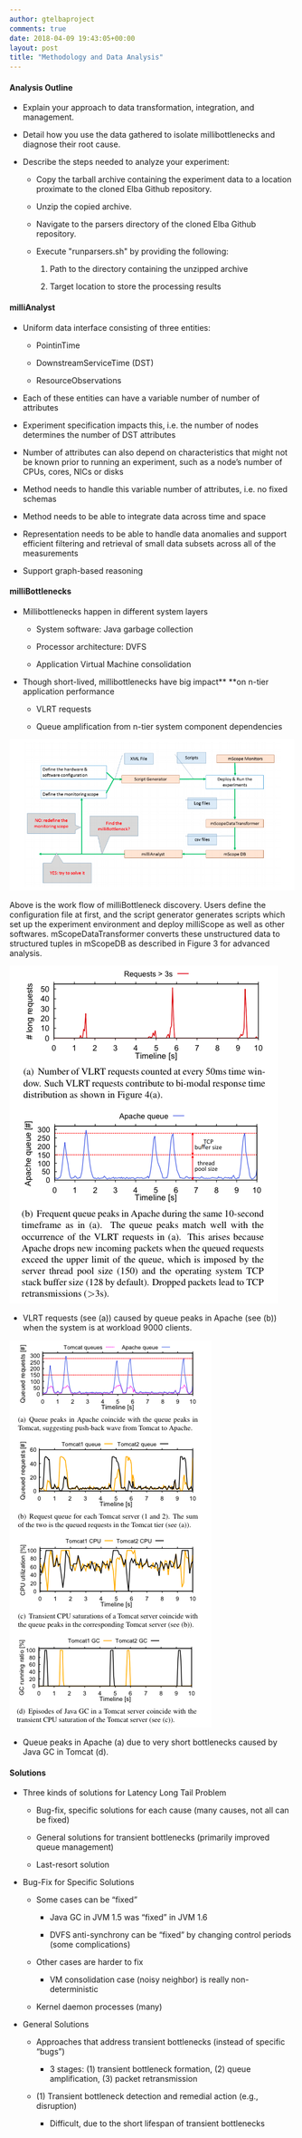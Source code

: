 ```yaml
---
author: gtelbaproject
comments: true
date: 2018-04-09 19:43:05+00:00
layout: post
title: "Methodology and Data Analysis"
---
```


#### Analysis Outline





	
  * Explain your approach to data transformation, integration, and management.

	
  * Detail how you use the data gathered to isolate millibottlenecks and diagnose their root cause.

	
  * Describe the steps needed to analyze your experiment:

	
    * Copy the tarball archive containing the experiment data to a location proximate to the cloned Elba Github repository.

	
    * Unzip the copied archive.

	
    * Navigate to the parsers directory of the cloned Elba Github repository.

	
    * Execute "runparsers.sh" by providing the following:

	
      1. Path to the directory containing the unzipped archive

	
      2. Target location to store the processing results










#### milliAnalyst





	
  * Uniform data interface consisting of three entities:​

	
    * PointinTime ​

	
    * DownstreamServiceTime (DST)​

	
    * ResourceObservations​




	
  * Each of these entities can have a variable number of number of attributes ​

	
  * Experiment specification impacts this, i.e. the number of nodes determines the number of DST attributes​

	
  * Number of attributes can also depend on characteristics that might not be known prior to running an experiment, such as a node’s number of CPUs, cores, NICs or disks​

	
  * Method needs to handle this variable number of attributes, i.e. no fixed schemas​

	
  * Method needs to be able to integrate data across time and space​

	
  * Representation needs to be able to handle data anomalies and support efficient filtering and retrieval of small data subsets across all of the measurements​

	
  * Support graph-based reasoning​




#### milliBottlenecks





	
  * Millibottlenecks happen in different system layers​

	
    * System software: Java garbage collection​

	
    * Processor architecture: DVFS​

	
    * Application Virtual Machine consolidation​




	
  * Though short-lived, millibottlenecks have big impact** **on n-tier application performance​

	
    * VLRT requests​

	
    * Queue amplification from n-tier system component dependencies​





![Screen Shot 2018-03-28 at 7.07.24 PM](/img/screen-shot-2018-03-28-at-7-07-24-pm.png)

Above is the work flow of milliBottleneck discovery. Users define the configuration file at first, and the script generator generates scripts which set up the experiment environment and deploy milliScope as well as other softwares. mScopeDataTransformer converts these unstructured data to structured tuples in mScopeDB as described in Figure 3 for advanced analysis.

![Screen Shot 2018-04-10 at 12.39.26 PM](/img/screen-shot-2018-04-10-at-12-39-26-pm.png)



	
  * VLRT requests (see (a)) caused by queue peaks in Apache (see (b)) when the system is at workload 9000 clients.


![Screen Shot 2018-04-10 at 12.39.49 PM](/img/screen-shot-2018-04-10-at-12-39-49-pm.png)



	
  * Queue peaks in Apache (a) due to very short bottlenecks caused by Java GC in Tomcat (d).




#### Solutions





	
  * Three kinds of solutions for Latency Long Tail Problem​

	
    * Bug-fix, specific solutions for each cause (many causes, not all can be fixed)​

	
    * General solutions for transient bottlenecks (primarily improved queue management)​

	
    * Last-resort solution​




	
  * Bug-Fix for Specific Solutions

	
    * Some cases can be “fixed”​

	
      * Java GC in JVM 1.5 was “fixed” in JVM 1.6​

	
      * DVFS anti-synchrony can be “fixed” by changing control periods (some complications)​




	
    * Other cases are harder to fix​

	
      * VM consolidation case (noisy neighbor) is really non-deterministic​




	
    * Kernel daemon processes (many)​




	
  * General Solutions

	
    * Approaches that address transient bottlenecks (instead of specific “bugs”)​

	
      * 3 stages: (1) transient bottleneck formation, (2) queue amplification, (3) packet retransmission​




	
    * (1) Transient bottleneck detection and remedial action (e.g., disruption)​

	
      * Difficult, due to the short lifespan of transient bottlenecks​








